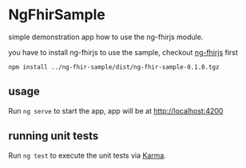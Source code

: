 # NgFhirSample

simple demonstration app how to use the ng-fhirjs module.

you have to install ng-fhirjs to use the sample, checkout [ng-fhirjs](https://github.com/ahdis/ng-fhirjs) first

```
npm install ../ng-fhir-sample/dist/ng-fhir-sample-0.1.0.tgz
```

## usage
Run `ng serve` to start the app, app will be at [http://localhost:4200](ttp://localhost:4200/)

## running unit tests
Run `ng test` to execute the unit tests via [Karma](https://karma-runner.github.io).


